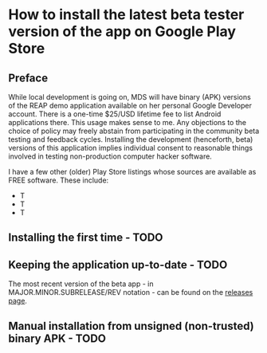 # How to install the latest beta tester version of the app on Google Play Store

## Preface

While local development is going on, MDS will have binary (APK) versions of the REAP demo application available on her personal Google Developer account. There is a one-time $25/USD lifetime fee to list Android applications there. This usage makes sense to me. Any objections to the choice of policy may freely abstain from participating in the community beta testing and feedback cycles. Installing the development (henceforth, beta) versions of this application implies individual consent to reasonable things involved in testing non-production computer hacker software. 

I have a few other (older) Play Store listings whose sources are available as FREE software. These include:
* T
* T
* T

## Installing the first time - TODO

## Keeping the application up-to-date - TODO

The most recent version of the beta app - in MAJOR.MINOR.SUBRELEASE/REV notation - can be found on the [releases page](TODO). 

## Manual installation from unsigned (non-trusted) binary APK - TODO
